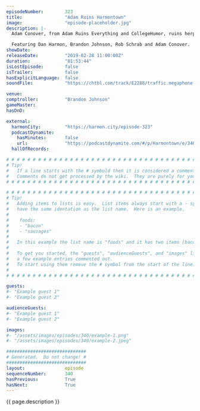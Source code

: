 ```yaml
---
episodeNumber:        323
title:                "Adam Ruins Harmontown"
image:                "episode-placeholder.jpg"
description: |-
  Adam Conover, from Adam Ruins Everything and CollegeHumor, ruins herpes, hymens and Harmontown. Brandon Johnson is our guest comptroller, and Schrab is back with another new chair.

  Featuring Dan Harmon, Brandon Johnson, Rob Schrab and Adam Conover.
showDate:             
releaseDate:          "2019-02-28 11:00:00Z"
duration:             "01:53:44"
isLostEpisode:        false
isTrailer:            false
hasExplicitLanguage:  false
soundFile:            "https://chtbl.com/track/E2288/traffic.megaphone.fm/STA7557659041.mp3?updated=1596565741"

venue:                
comptroller:          "Brandon Johnson"
gameMaster:           
hasDnD:               

external:
  harmonCity:         "https://harmon.city/episode-323"
  podcastDynamite:
    hasMinutes:       false
    url:              "https://podcastdynamite.com/#/p/Harmontown/e/340/323"
  hallOfRecords:      

# # # # # # # # # # # # # # # # # # # # # # # # # # # # # # # # # # # # # # # # # # # # #
# Tip!
#   If a line starts with the # symbold then it is considered a comment.
#   Comments do not get processed by the wiki.  They are purely for your information.
# # # # # # # # # # # # # # # # # # # # # # # # # # # # # # # # # # # # # # # # # # # # #

# # # # # # # # # # # # # # # # # # # # # # # # # # # # # # # # # # # # # # # # # # # # #
# Tip!
#   Adding items to lists is easy.  List items always start with a - symbol and have
#   have the same identation as the list name.  Here is an example.
#
#    foods:
#    - "bacon"
#    - "sausages"
#
#   In this example the list name is "foods" and it has two items (bacon, and sausages).
#
#   To get you started, the "guests", "audienceGuests", and "images" lists below have
#   a few example entries commented out.
#   To start using them remove the # symbol from the start of the line.
#
# # # # # # # # # # # # # # # # # # # # # # # # # # # # # # # # # # # # # # # # # # # # #

guests:
#- "Example guest 1"
#- "Example guest 2"

audienceGuests:
#- "Example guest 1"
#- "Example guest 2"

images:
#- "/assets/images/episodes/340/example-1.png"
#- "/assets/images/episodes/340/example-2.jpeg"

##############################
# Generated.  Do not change! #
##############################
layout:               episode
sequenceNumber:       340
hasPrevious:          True
hasNext:              True
---
```


<!-- The episode description will be rendered here -->
{{ page.description }}

<!-- Add your content BELOW here -->
<!-- vvvvvvvvvvvvvvvvvvvvvvvvvvv -->




<!-- ^^^^^^^^^^^^^^^^^^^^^^^^^^^ -->
<!-- Add your content ABOVE here -->

<!-- The episode gallery will be rendered here -->